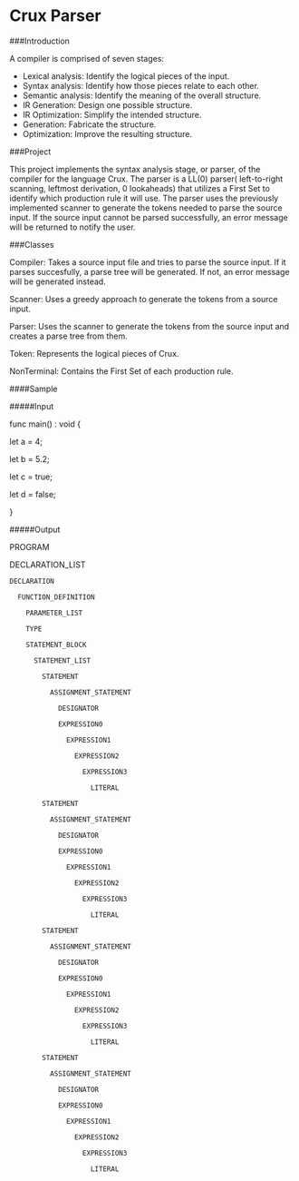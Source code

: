 Crux Parser
====

###Introduction

A compiler is comprised of seven stages:
-	Lexical analysis: Identify the logical pieces of the input.
-	Syntax analysis: Identify how those pieces relate to each other.
-	Semantic analysis: Identify the meaning of the overall structure.
-	IR Generation: Design one possible structure.
-	IR Optimization: Simplify the intended structure.
-	Generation: Fabricate the structure.
-	Optimization: Improve the resulting structure.

###Project

This project implements the syntax analysis stage, or parser, of the compiler for the language Crux. The parser is a LL(0) parser( left-to-right scanning, leftmost derivation, 0 lookaheads) that utilizes a First Set to identify which production rule it will use. The parser uses the previously implemented scanner to generate the tokens needed to parse the source input. If the source input cannot be parsed successfully, an error message will be returned to notify the user.

###Classes

Compiler: Takes a source input file and tries to parse the source input. If it parses succesfully, a parse tree will be generated. If not, an error message will be generated instead.

Scanner: Uses a greedy approach to generate the tokens from a source input.

Parser: Uses the scanner to generate the tokens from the source input and creates a parse tree from them.

Token: Represents the logical pieces of Crux.

NonTerminal: Contains the First Set of each production rule.

####Sample

#####Input

func main() : void {

  let a = 4;
  
  let b = 5.2;
  
  let c = true;
  
  let d = false;
  
}


#####Output

PROGRAM

  DECLARATION_LIST
  
    DECLARATION
    
      FUNCTION_DEFINITION
      
        PARAMETER_LIST
        
        TYPE
        
        STATEMENT_BLOCK
        
          STATEMENT_LIST
          
            STATEMENT
            
              ASSIGNMENT_STATEMENT
              
                DESIGNATOR
                
                EXPRESSION0
                
                  EXPRESSION1
                  
                    EXPRESSION2
                    
                      EXPRESSION3
                      
                        LITERAL
                        
            STATEMENT
            
              ASSIGNMENT_STATEMENT
              
                DESIGNATOR
                
                EXPRESSION0
                
                  EXPRESSION1
                  
                    EXPRESSION2
                    
                      EXPRESSION3
                      
                        LITERAL
                        
            STATEMENT
            
              ASSIGNMENT_STATEMENT
              
                DESIGNATOR
                
                EXPRESSION0
                
                  EXPRESSION1
                  
                    EXPRESSION2
                    
                      EXPRESSION3
                      
                        LITERAL
                        
            STATEMENT
            
              ASSIGNMENT_STATEMENT
              
                DESIGNATOR
                
                EXPRESSION0
                
                  EXPRESSION1
                  
                    EXPRESSION2
                    
                      EXPRESSION3
                      
                        LITERAL
                        
